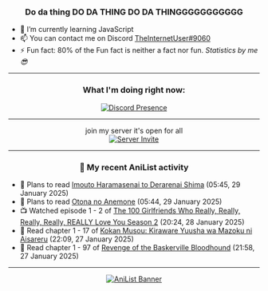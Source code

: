 <div align="center">

### Do da thing DO DA THING DO DA THINGGGGGGGGGGG
</div>

- 🌱 I’m currently learning JavaScript
- 📫 You can contact me on Discord [TheInternetUser#9060](https://discord.com/users/534117072796385300)
- ⚡ Fun fact: 80% of the Fun fact is neither a fact nor fun. _Statistics by me 😎_
<hr>

<div align="center">

### What I'm doing right now:
[![Discord Presence](https://lanyard.cnrad.dev/api/534117072796385300)](https://discord.com/users/534117072796385300)
<hr>

join my server it's open for all <br>
[![Server Invite](https://invidget.switchblade.xyz/bfYgVHxrSs)](https://discord.gg/bfYgVHxrSs)

<hr>
  
### 🌸 My recent AniList activity

</div>

<!-- ANILIST_ACTIVITY:start -->

-   📖 Plans to read [Imouto Haramasenai to Derarenai Shima](https://anilist.co/manga/176434) (05:45, 29 January 2025)
-   📖 Plans to read [Otona no Anemone](https://anilist.co/manga/83067) (05:44, 29 January 2025)
-   📺 Watched episode 1 - 2 of [The 100 Girlfriends Who Really, Really, Really, Really, REALLY Love You Season 2](https://anilist.co/anime/172258) (20:24, 28 January 2025)
-   📖 Read chapter 1 - 17 of [Kokan Musou: Kiraware Yuusha wa Mazoku ni Aisareru](https://anilist.co/manga/142463) (22:09, 27 January 2025)
-   📖 Read chapter 1 - 97 of [Revenge of the Baskerville Bloodhound](https://anilist.co/manga/163824) (21:58, 27 January 2025)

<!-- ANILIST_ACTIVITY:end -->
<hr>

<div align="center">

[![AniList Banner](https://img.anili.st/User/929966)](https://anilist.co/user/TheInternetUser)

<!-- ![Profile views](https://gpvc.arturio.dev/TheInternetUse7) Since 2023-01-09 -->
<br>


</div>
